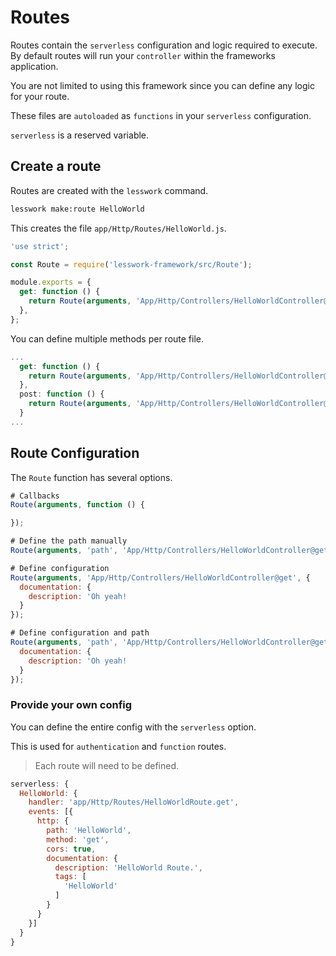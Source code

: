 # Routes
Routes contain the `serverless` configuration and logic required to execute. By default routes will run your `controller` within the frameworks application.

You are not limited to using this framework since you can define any logic for your route.

These files are `autoloaded` as `functions` in your `serverless` configuration.

`serverless` is a reserved variable. 

## Create a route

Routes are created with the `lesswork` command.

```bash
lesswork make:route HelloWorld
```

This creates the file `app/Http/Routes/HelloWorld.js`.

```js
'use strict';

const Route = require('lesswork-framework/src/Route');

module.exports = {
  get: function () {
    return Route(arguments, 'App/Http/Controllers/HelloWorldController@get');
  },
};
```

You can define multiple methods per route file.
```js
...
  get: function () {
    return Route(arguments, 'App/Http/Controllers/HelloWorldController@get');
  },
  post: function () {
    return Route(arguments, 'App/Http/Controllers/HelloWorldController@post');
  }
...
```

## Route Configuration
The `Route` function has several options.

```js
# Callbacks
Route(arguments, function () {

});

# Define the path manually
Route(arguments, 'path', 'App/Http/Controllers/HelloWorldController@get');

# Define configuration
Route(arguments, 'App/Http/Controllers/HelloWorldController@get', {
  documentation: {
    description: 'Oh yeah!
  }
});

# Define configuration and path
Route(arguments, 'path', 'App/Http/Controllers/HelloWorldController@get', {
  documentation: {
    description: 'Oh yeah!
  }
});
```


 ###  Provide your own config
  You can define the entire config with the `serverless` option.

  This is used for `authentication` and `function` routes.

  > Each route will need to be defined.

  ```js
  serverless: {
    HelloWorld: {
      handler: 'app/Http/Routes/HelloWorldRoute.get',
      events: [{
        http: {
          path: 'HelloWorld',
          method: 'get',
          cors: true,
          documentation: {
            description: 'HelloWorld Route.',
            tags: [
              'HelloWorld'
            ]
          }
        }
      }]
    }
  }
  ```